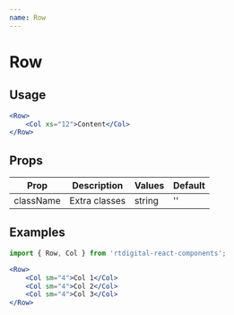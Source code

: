 ```yaml
---
name: Row
---
```

# Row

## Usage

```jsx
<Row>
    <Col xs="12">Content</Col>
</Row>
```

## Props

|Prop|Description|Values|Default|
|---|---|---|---|
|className|Extra classes|string|''|

## Examples

```jsx
import { Row, Col } from 'rtdigital-react-components';

<Row>
    <Col sm="4">Col 1</Col>
    <Col sm="4">Col 2</Col>
    <Col sm="4">Col 3</Col>
</Row>

```
